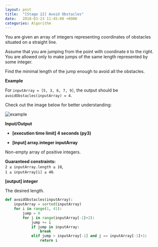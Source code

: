 ```yaml
---
layout: post
title:  "[Stage 22] Avoid Obstacles"
date:   2018-03-23 11:45:00 +0900
categories: Algorithm
---
```


You are given an array of integers representing coordinates of obstacles situated on a straight line.

Assume that you are jumping from the point with coordinate `0` to the right. You are allowed only to make jumps of the same length represented by some integer.

Find the minimal length of the jump enough to avoid all the obstacles.

**Example**

For `inputArray = [5, 3, 6, 7, 9]`, the output should be
`avoidObstacles(inputArray) = 4`.

Check out the image below for better understanding:

![example](https://user-images.githubusercontent.com/33015649/37811451-b03001ea-2e9d-11e8-8407-09bff5afa53a.png)


**Input/Output**

- **[execution time limit] 4 seconds (py3)**

- **[input] array.integer inputArray**

Non-empty array of positive integers.

**Guaranteed constraints:**  
`2 ≤ inputArray.length ≤ 10`,  
`1 ≤ inputArray[i] ≤ 40`.  

**[output] integer**

The desired length.

```python
def avoidObstacles(inputArray):
    inputArray = sorted(inputArray)
    for i in range(1, 41):
        jump = 0
        for j in range(inputArray[-1]+2):
            jump += i
            if jump in inputArray:
                break
            elif jump > inputArray[-1] and j == inputArray[-1]+1:
                return i
```